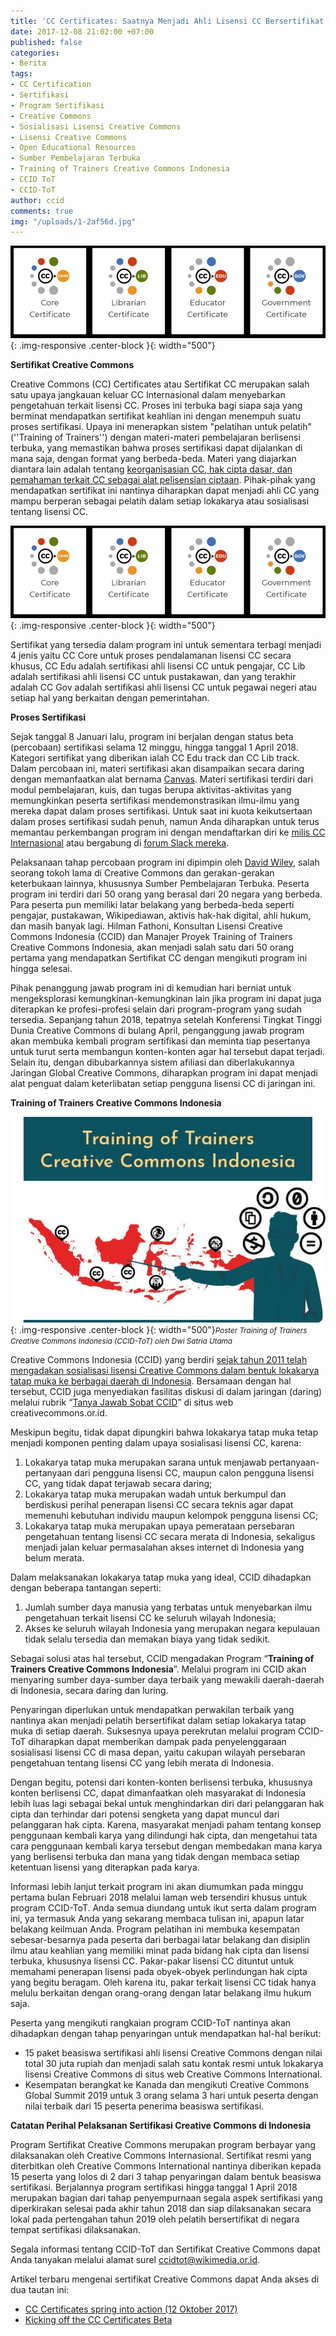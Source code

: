 ```yaml
---
title: 'CC Certificates: Saatnya Menjadi Ahli Lisensi CC Bersertifikat!'
date: 2017-12-08 21:02:00 +07:00
published: false
categories:
- Berita
tags:
- CC Certification
- Sertifikasi
- Program Sertifikasi
- Creative Commons
- Sosialisasi Lisensi Creative Commons
- Lisensi Creative Commons
- Open Educational Resources
- Sumber Pembelajaran Terbuka
- Training of Trainers Creative Commons Indonesia
- CCID ToT
- CCID-ToT
author: ccid
comments: true
img: "/uploads/1-2af56d.jpg"
---
```


![1-2af56d.jpg](/uploads/1-2af56d.jpg){: .img-responsive .center-block }{: width="500"}

**Sertifikat Creative Commons**

Creative Commons (CC) Certificates atau Sertifikat CC merupakan salah satu upaya jangkauan keluar CC Internasional dalam menyebarkan pengetahuan terkait lisensi CC. Proses ini terbuka bagi siapa saja yang berminat mendapatkan sertifikat keahlian ini dengan menempuh suatu proses sertifikasi. Upaya ini menerapkan sistem "pelatihan untuk pelatih" (''Training of Trainers'') dengan materi-materi pembelajaran berlisensi terbuka, yang memastikan bahwa proses sertifikasi dapat dijalankan di mana saja, dengan format yang berbeda-beda. Materi yang diajarkan diantara lain adalah tentang [keorganisasian CC, hak cipta dasar, dan pemahaman terkait CC sebagai alat pelisensian ciptaan](https://creativecommons.org/wp-content/uploads/2017/10/TOC-final.pdf). Pihak-pihak yang mendapatkan sertifikat ini nantinya diharapkan dapat menjadi ahli CC yang mampu berperan sebagai pelatih dalam setiap lokakarya atau sosialisasi tentang lisensi CC.

![1-810c30.jpg](/uploads/1-810c30.jpg){: .img-responsive .center-block }{: width="500"}

Sertifikat yang tersedia dalam program ini untuk sementara terbagi menjadi 4 jenis yaitu CC Core untuk proses pendalamanan lisensi CC secara khusus, CC Edu adalah sertifikasi ahli lisensi CC untuk pengajar, CC Lib adalah sertifikasi ahli lisensi CC untuk pustakawan, dan yang terakhir adalah CC Gov adalah sertifikasi ahli lisensi CC untuk pegawai negeri atau setiap hal yang berkaitan dengan pemerintahan. 

**Proses Sertifikasi**

Sejak tanggal 8 Januari lalu, program ini berjalan dengan status beta (percobaan) sertifikasi selama 12 minggu, hingga tanggal 1 April 2018. Kategori sertifikat yang diberikan ialah CC Edu track dan CC Lib track. Dalam percobaan ini, materi sertifikasi akan disampaikan secara daring dengan memanfaatkan alat bernama [Canvas](http://canvas.net/). Materi sertifikasi terdiri dari modul pembelajaran, kuis, dan tugas berupa aktivitas-aktivitas yang memungkinkan peserta sertifikasi mendemonstrasikan ilmu-ilmu yang mereka dapat dalam proses sertifikasi. Untuk saat ini kuota keikutsertaan dalam proses sertifikasi sudah penuh, namun Anda diharapkan untuk terus memantau perkembangan program ini dengan mendaftarkan diri ke [milis CC Internasional](https://wiki.creativecommons.org/wiki/Mailing_Lists) atau bergabung di [forum Slack mereka](https://slack-signup.creativecommons.org/). 

Pelaksanaan tahap percobaan program ini dipimpin oleh [David Wiley](https://davidwiley.org/), salah seorang tokoh lama di Creative Commons dan gerakan-gerakan keterbukaan lainnya, khususnya Sumber Pembelajaran Terbuka. Peserta program ini terdiri dari 50 orang yang berasal dari 20 negara yang berbeda. Para peserta pun memiliki latar belakang yang berbeda-beda seperti pengajar, pustakawan, Wikipediawan, aktivis hak-hak digital, ahli hukum, dan masih banyak lagi. Hilman Fathoni, Konsultan Lisensi Creative Commons Indonesia (CCID) dan Manajer Proyek Training of Trainers Creative Commons Indonesia, akan menjadi salah satu dari 50 orang pertama yang mendapatkan Sertifikat CC dengan mengikuti program ini hingga selesai.

Pihak penanggung jawab program ini di kemudian hari berniat untuk mengeksplorasi kemungkinan-kemungkinan lain jika program ini dapat juga diterapkan ke profesi-profesi selain dari program-program yang sudah tersedia. Sepanjang tahun 2018, tepatnya setelah Konferensi Tingkat Tinggi Dunia Creative Commons di bulang April, penganggung jawab program akan membuka kembali program sertifikasi dan meminta tiap pesertanya untuk turut serta membangun konten-konten agar hal tersebut dapat terjadi. Selain itu, dengan dibubarkannya sistem afiliasi dan diberlakukannya Jaringan Global Creative Commons, diharapkan program ini dapat menjadi alat penguat dalam keterlibatan setiap pengguna lisensi CC di jaringan ini.

**Training of Trainers Creative Commons Indonesia**

![ToT-31012018-01 Teaser.jpg](/uploads/ToT-31012018-01%20Teaser.jpg){: .img-responsive .center-block }{: width="500"}<small><i>Poster Training of Trainers Creative Commons Indonesia (CCID-ToT) oleh Dwi Satria Utama</i></small></center>

Creative Commons Indonesia (CCID) yang berdiri [sejak tahun 2011 telah mengadakan sosialisasi lisensi Creative Commons dalam bentuk lokakarya tatap muka ke berbagai daerah di Indonesia](https://docs.google.com/spreadsheets/d/1V2e_f6B8f_3bxidXIbzUgpR0jSEONebL1KtKv_ythQk/edit#gid=0). Bersamaan dengan hal tersebut, CCID juga menyediakan fasilitas diskusi di dalam jaringan (daring) melalui rubrik “[Tanya Jawab Sobat CCID](http://creativecommons.or.id/search/?query=Tanya+Jawab)” di situs web creativecommons.or.id.

Meskipun begitu, tidak dapat dipungkiri bahwa lokakarya tatap muka tetap menjadi komponen penting dalam upaya sosialisasi lisensi CC, karena:

1. Lokakarya tatap muka merupakan sarana untuk menjawab pertanyaan-pertanyaan dari pengguna lisensi CC, maupun calon pengguna lisensi CC, yang tidak dapat terjawab secara daring;
2. Lokakarya tatap muka merupakan wadah untuk berkumpul dan berdiskusi perihal penerapan lisensi CC secara teknis agar dapat memenuhi kebutuhan individu maupun kelompok pengguna lisensi CC;
3. Lokakarya tatap muka merupakan upaya pemerataan persebaran pengetahuan tentang lisensi CC secara merata di Indonesia, sekaligus menjadi jalan keluar permasalahan akses internet di Indonesia yang belum merata.

Dalam melaksanakan lokakarya tatap muka yang ideal, CCID dihadapkan dengan beberapa tantangan seperti:

1. Jumlah sumber daya manusia yang terbatas untuk menyebarkan ilmu pengetahuan terkait lisensi CC ke seluruh wilayah Indonesia;
2. Akses ke seluruh wilayah Indonesia yang merupakan negara kepulauan tidak selalu tersedia dan memakan biaya yang tidak sedikit.

Sebagai solusi atas hal tersebut, CCID mengadakan Program “**Training of Trainers Creative Commons Indonesia**”.
Melalui program ini CCID akan menyaring sumber daya-sumber daya terbaik yang mewakili daerah-daerah di Indonesia, secara daring dan luring.

Penyaringan diperlukan untuk mendapatkan perwakilan terbaik yang nantinya akan menjadi pelatih bersertifikat dalam setiap lokakarya tatap muka di setiap daerah.
Suksesnya upaya perekrutan melalui program CCID-ToT diharapkan dapat memberikan dampak pada penyelenggaraan sosialisasi lisensi CC di masa depan, yaitu cakupan wilayah persebaran pengetahuan tentang lisensi CC yang lebih merata di Indonesia.

Dengan begitu, potensi dari konten-konten berlisensi terbuka, khususnya konten berlisensi CC, dapat dimanfaatkan oleh masyarakat di Indonesia lebih luas lagi sebagai bekal untuk menghindarkan diri dari pelanggaran hak cipta dan terhindar dari potensi sengketa yang dapat muncul dari pelanggaran hak cipta. Karena, masyarakat menjadi paham tentang konsep penggunaan kembali karya yang dilindungi hak cipta, dan mengetahui tata cara penggunaan kembali karya tersebut dengan membedakan mana karya yang berlisensi terbuka dan mana yang tidak dengan membaca setiap ketentuan lisensi yang diterapkan pada karya.

Informasi lebih lanjut terkait program ini akan diumumkan pada minggu pertama bulan Februari 2018 melalui laman web tersendiri khusus untuk program CCID-ToT. Anda semua diundang untuk ikut serta dalam program ini, ya termasuk Anda yang sekarang membaca tulisan ini, apapun latar belakang keilmuan Anda. Program pelatihan ini membuka kesempatan sebesar-besarnya pada peserta dari berbagai latar belakang dan disiplin ilmu atau keahlian yang memiliki minat pada bidang hak cipta dan lisensi terbuka, khususnya lisensi CC. Pakar-pakar lisensi CC dituntut untuk memahami penerapan lisensi pada obyek-obyek perlindungan hak cipta yang begitu beragam.
Oleh karena itu, pakar terkait lisensi CC tidak hanya melulu berkaitan dengan orang-orang dengan latar belakang ilmu hukum saja.

Peserta yang mengikuti rangkaian program CCID-ToT nantinya akan dihadapkan dengan tahap penyaringan untuk mendapatkan hal-hal berikut: 

* 15 paket beasiswa sertifikasi ahli lisensi Creative Commons dengan nilai total 30 juta rupiah dan menjadi salah satu kontak resmi untuk lokakarya lisensi Creative Commons di situs web Creative Commons International.
* Kesempatan berangkat ke Kanada dan mengikuti Creative Commons Global Summit 2019 untuk 3 orang selama 3 hari untuk peserta dengan nilai terbaik dari 15 peserta penerima beasiswa sertifikasi.

**Catatan Perihal Pelaksanan Sertifikasi Creative Commons di Indonesia**

Program Sertifikat Creative Commons merupakan program berbayar yang dilaksanakan oleh Creative Commons Internasional. Sertifikat resmi yang diterbitkan oleh Creative Commons International nantinya diberikan kepada 15 peserta yang lolos di 2 dari 3 tahap penyaringan dalam bentuk beasiswa sertifikasi. Berjalannya program sertifikasi hingga tanggal 1 April 2018 merupakan bagian dari tahap penyempurnaan segala aspek sertifikasi yang diperkirakan selesai pada akhir tahun 2018 dan siap dilaksanakan secara lokal pada pertengahan tahun 2019 oleh pelatih bersertifikat di negara tempat sertifikasi dilaksanakan.

Segala informasi tentang CCID-ToT dan Sertifikat Creative Commons dapat Anda tanyakan melalui alamat surel ccidtot@wikimedia.or.id.

Artikel terbaru mengenai sertifikat Creative Commons dapat Anda akses di dua tautan ini:
* [CC Certificates spring into action (12 Oktober 2017)](https://creativecommons.org/2017/10/12/certificates/)
* [Kicking off the CC Certificates Beta](https://creativecommons.org/2018/01/08/kicking-off-cc-certificate-beta/)